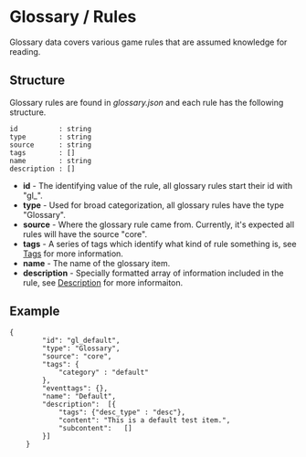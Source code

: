 # Glossary / Rules

Glossary data covers various game rules that are assumed knowledge for reading.

## Structure

Glossary rules are found in *glossary.json* and each rule has the following structure.

```
id          : string
type        : string
source      : string
tags        : []
name        : string
description : []
```

- **id** - The identifying value of the rule, all glossary rules start their id with "gl_".
- **type** - Used for broad categorization, all glossary rules have the type "Glossary".
- **source** - Where the glossary rule came from. Currently, it's expected all rules will have the source "core".
- **tags** - A series of tags which identify what kind of rule something is, see [Tags](../Tags.md) for more information.
- **name** - The name of the glossary item.
- **description** - Specially formatted array of information included in the rule, see [Description](../Description.md) for more informaiton.

## Example

```
{
        "id": "gl_default",
        "type": "Glossary",
        "source": "core",
        "tags": {
            "category" : "default"
        },
        "eventtags": {},
        "name": "Default",
        "description":  [{
            "tags": {"desc_type" : "desc"},
            "content": "This is a default test item.",
            "subcontent":   []
        }]
    }
```
